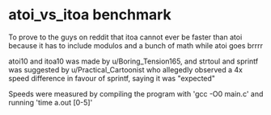 # atoi_vs_itoa benchmark

To prove to the guys on reddit that itoa cannot ever be faster than atoi because it has to include modulos and a bunch of math while atoi goes brrrr

atoi10 and itoa10 was made by u/Boring_Tension165, and strtoul and sprintf was suggested by u/Practical_Cartoonist who allegedly observed a 4x speed difference in favour of sprintf, saying it was "expected"

Speeds were measured by compiling the program with 'gcc -O0 main.c' and running 'time a.out [0-5]'
